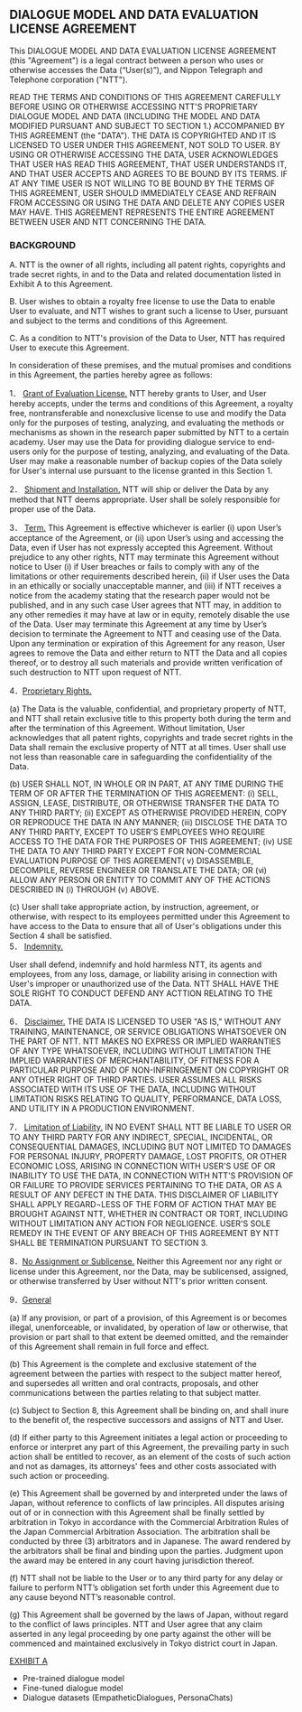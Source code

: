 ## DIALOGUE MODEL AND DATA EVALUATION LICENSE AGREEMENT

This DIALOGUE MODEL AND DATA EVALUATION LICENSE AGREEMENT (this "Agreement") is a legal contract between a person who uses or otherwise accesses the Data (“User(s)”), and Nippon Telegraph and Telephone corporation ("NTT").

READ THE TERMS AND CONDITIONS OF THIS AGREEMENT CAREFULLY BEFORE USING OR OTHERWISE ACCESSING NTT'S PROPRIETARY DIALOGUE MODEL AND DATA (INCLUDING THE MODEL AND DATA MODIFIED PURSUANT AND SUBJECT TO SECTION 1.) ACCOMPANIED BY THIS AGREEMENT (the "DATA"). THE DATA IS COPYRIGHTED AND IT IS LICENSED TO USER UNDER THIS AGREEMENT, NOT SOLD TO USER. BY USING OR OTHERWISE ACCESSING THE DATA, USER ACKNOWLEDGES THAT USER HAS READ THIS AGREEMENT, THAT USER UNDERSTANDS IT, AND THAT USER ACCEPTS AND AGREES TO BE BOUND BY ITS TERMS. IF AT ANY TIME USER IS NOT WILLING TO BE BOUND BY THE TERMS OF THIS AGREEMENT, USER SHOULD IMMEDIATELY CEASE AND REFRAIN FROM ACCESSING OR USING THE DATA AND DELETE ANY COPIES USER MAY HAVE. THIS AGREEMENT REPRESENTS THE ENTIRE AGREEMENT BETWEEN USER AND NTT CONCERNING THE DATA.

 
### BACKGROUND
A.	NTT is the owner of all rights, including all patent rights, copyrights and trade secret rights, in and to the Data and related documentation listed in Exhibit A to this Agreement.

B.	User wishes to obtain a royalty free license to use the Data to enable User to evaluate, and NTT wishes to grant such a license to User, pursuant and subject to the terms and conditions of this Agreement.

C.	As a condition to NTT's provision of the Data to User, NTT has required User to execute this Agreement.

In consideration of these premises, and the mutual promises and conditions in this Agreement, the parties hereby agree as follows:

1．	<u>Grant of Evaluation License.</u>  	NTT hereby grants to User, and User hereby accepts, under the terms and conditions of this Agreement, a royalty free, nontransferable and nonexclusive license to use and modify the Data only for the purposes of testing, analyzing, and evaluating the methods or mechanisms as shown in the research paper submitted by NTT to a certain academy. User may use the Data for providing dialogue service to end-users only for the purpose of testing, analyzing, and evaluating of the Data. User may make a reasonable number of backup copies of the Data solely for User's internal use pursuant to the license granted in this Section 1.

2． <u>Shipment and Installation.</u>  NTT will ship or deliver the Data by any method that NTT deems appropriate. User shall be solely responsible for proper use of the Data.

3． <u>Term.</u>  This Agreement is effective whichever is earlier (i) upon User’s acceptance of the Agreement, or (ii) upon User’s using and accessing the Data, even if User has not expressly accepted this Agreement. Without prejudice to any other rights, NTT may terminate this Agreement without notice to User (i) if User breaches or fails to comply with any of the limitations or other requirements described herein, (ii) if User uses the Data in an ethically or socially unacceptable manner, and (iii) if NTT receives a notice from the academy stating that the research paper would not be published, and in any such case User agrees that NTT may, in addition to any other remedies it may have at law or in equity, remotely disable the use of the Data. User may terminate this Agreement at any time by User’s decision to terminate the Agreement to NTT and ceasing use of the Data. Upon any termination or expiration of this Agreement for any reason, User agrees to remove the Data and either return to NTT the Data and all copies thereof, or to destroy all such materials and provide written verification of such destruction to NTT upon request of NTT. 

4．<u>Proprietary Rights.</u>

 (a) The Data is the valuable, confidential, and proprietary property of NTT, and NTT shall retain exclusive title to this property both during the term and after the termination of this Agreement.  Without limitation, User acknowledges that all patent rights, copyrights and trade secret rights in the Data shall remain the exclusive property of NTT at all times. User shall use not less than reasonable care in safeguarding the confidentiality of the Data. 

(b)	USER SHALL NOT, IN WHOLE OR IN PART, AT ANY TIME DURING THE TERM OF OR AFTER THE TERMINATION OF THIS AGREEMENT: (i) SELL, ASSIGN, LEASE, DISTRIBUTE, OR OTHERWISE TRANSFER THE DATA TO ANY THIRD PARTY; (ii) EXCEPT AS OTHERWISE PROVIDED HEREIN, COPY OR REPRODUCE THE DATA IN ANY MANNER; (iii) DISCLOSE THE DATA TO ANY THIRD PARTY, EXCEPT TO USER'S EMPLOYEES WHO REQUIRE ACCESS TO THE DATA FOR THE PURPOSES OF THIS AGREEMENT; (iv) USE THE DATA TO ANY THIRD PARTY EXCEPT FOR NON-COMMERCIAL EVALUATION PURPOSE OF THIS AGREEMENT( v) DISASSEMBLE, DECOMPILE, REVERSE ENGINEER OR TRANSLATE THE DATA; OR (ⅵ) ALLOW ANY PERSON OR ENTITY TO COMMIT ANY OF THE ACTIONS DESCRIBED IN (i) THROUGH (v) ABOVE.

(c)	User shall take appropriate action, by instruction, agreement, or otherwise, with respect to its employees permitted under this Agreement to have access to the Data to ensure that all of User's obligations under this Section 4 shall be satisfied.  
5． <u>Indemnity.</u>

  User shall defend, indemnify and hold harmless NTT, its agents and employees, from any loss, damage, or liability arising in connection with User's improper or unauthorized use of the Data. NTT SHALL HAVE THE SOLE RIGHT TO CONDUCT DEFEND ANY ACTTION RELATING TO THE DATA.

6． <u>Disclaimer.</u>  THE DATA IS LICENSED TO USER "AS IS," WITHOUT ANY TRAINING, MAINTENANCE, OR SERVICE OBLIGATIONS WHATSOEVER ON THE PART OF NTT. NTT MAKES NO EXPRESS OR IMPLIED WARRANTIES OF ANY TYPE WHATSOEVER, INCLUDING WITHOUT LIMITATION THE IMPLIED WARRANTIES OF MERCHANTABILITY, OF FITNESS FOR A PARTICULAR PURPOSE AND OF NON-INFRINGEMENT ON COPYRIGHT OR ANY OTHER RIGHT OF THIRD PARTIES.  USER ASSUMES ALL RISKS ASSOCIATED WITH ITS USE OF THE DATA, INCLUDING WITHOUT LIMITATION RISKS RELATING TO QUALITY, PERFORMANCE, DATA LOSS, AND UTILITY IN A PRODUCTION ENVIRONMENT. 

7． <u>Limitation of Liability.</u>  IN NO EVENT SHALL NTT BE LIABLE TO USER OR TO ANY THIRD PARTY FOR ANY INDIRECT, SPECIAL, INCIDENTAL, OR CONSEQUENTIAL DAMAGES, INCLUDING BUT NOT LIMITED TO DAMAGES FOR PERSONAL INJURY, PROPERTY DAMAGE, LOST PROFITS, OR OTHER ECONOMIC LOSS, ARISING IN CONNECTION WITH USER'S USE OF OR INABILITY TO USE THE DATA, IN CONNECTION WITH NTT'S PROVISION OF OR FAILURE TO PROVIDE SERVICES PERTAINING TO THE DATA, OR AS A RESULT OF ANY DEFECT IN THE DATA.  THIS DISCLAIMER OF LIABILITY SHALL APPLY REGARD¬LESS OF THE FORM OF ACTION THAT MAY BE BROUGHT AGAINST NTT, WHETHER IN CONTRACT OR TORT, INCLUDING WITHOUT LIMITATION ANY ACTION FOR NEGLIGENCE.  USER'S SOLE REMEDY IN THE EVENT OF ANY BREACH OF THIS AGREEMENT BY NTT SHALL BE TERMINATION PURSUANT TO SECTION 3.

8．<u>No Assignment or Sublicense.</u>  Neither this Agreement nor any right or license under this Agreement, nor the Data, may be sublicensed, assigned, or otherwise transferred by User without NTT's prior written consent.

9．<u>General</u>

(a)	If any provision, or part of a provision, of this Agreement is or becomes illegal, unenforceable, or invalidated, by operation of law or otherwise, that provision or part shall to that extent be deemed omitted, and the remainder of this Agreement shall remain in full force and effect.

(b)	This Agreement is the complete and exclusive statement of the agreement between the parties with respect to the subject matter hereof, and supersedes all written and oral contracts, proposals, and other communications between the parties relating to that subject matter.  

(c)	Subject to Section 8, this Agreement shall be binding on, and shall inure to the benefit of, the respective successors and assigns of NTT and User.  

(d)	If either party to this Agreement initiates a legal action or proceeding to enforce or interpret any part of this Agreement, the prevailing party in such action shall be entitled to recover, as an element of the costs of such action and not as damages, its attorneys' fees and other costs associated with such action or proceeding.

(e)	This Agreement shall be governed by and interpreted under the laws of Japan, without reference to conflicts of law principles. All disputes arising out of or in connection with this Agreement shall be finally settled by arbitration in Tokyo in accordance with the Commercial Arbitration Rules of the Japan Commercial Arbitration Association.  The arbitration shall be conducted by three (3) arbitrators and in Japanese. The award rendered by the arbitrators shall be final and binding upon the parties. Judgment upon the award may be entered in any court having jurisdiction thereof.

(f) NTT shall not be liable to the User or to any third party for any delay or failure to perform NTT’s obligation set forth under this Agreement due to any cause beyond NTT’s reasonable control.

(g)	This Agreement shall be governed by the laws of Japan, without regard to the conflict of laws principles.  NTT and User agree that any claim asserted in any legal proceeding by one party against the other will be commenced and maintained exclusively in Tokyo district court in Japan.
 

<u>EXHIBIT A</u>
* Pre-trained dialogue model
* Fine-tuned dialogue model
* Dialogue datasets (EmpatheticDialogues, PersonaChats)
